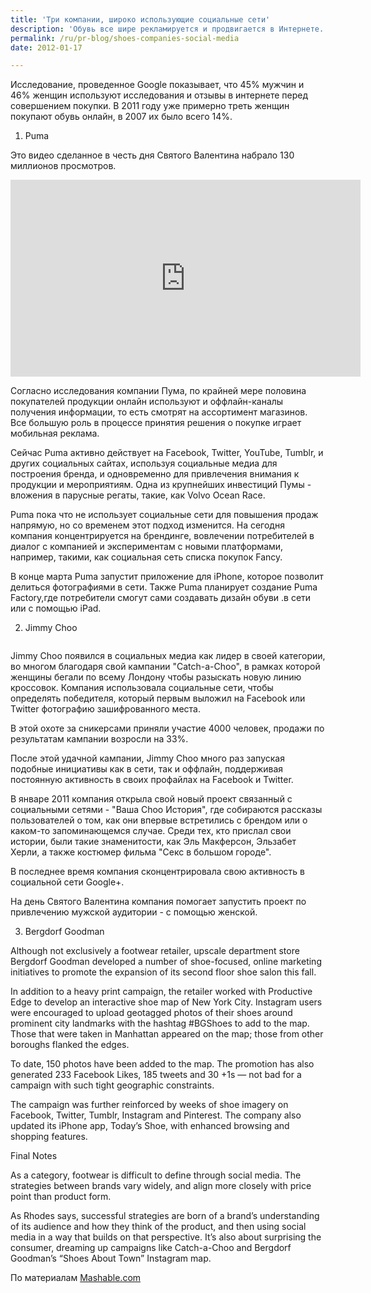 ```yaml
---
title: 'Три компании, широко использующие социальные сети'
description: 'Обувь все шире рекламируется и продвигается в Интернете. Исследование, проведенное Google показывает, что 45% мужчин и 46% женщин используют исследования и отзывы в интернете перед совершением покупки. В 2011 году уже примерно треть женщин покупают обувь онлайн, в 2007 их было всего 14%.  1. Puma'
permalink: /ru/pr-blog/shoes-companies-social-media
date: 2012-01-17

---
```


Исследование, проведенное Google показывает, что 45% мужчин и 46% женщин используют исследования и отзывы в интернете перед совершением покупки. В 2011 году уже примерно треть женщин покупают обувь онлайн, в 2007 их было всего 14%.

1. Puma

Это видео сделанное в честь дня Святого Валентина набрало 130 миллионов просмотров.

<object width="560" height="315"><param name="movie" value="https://www.youtube.com/v/K-_rf2jVxxY?version=3&amp;hl=ru_RU"></param><param name="allowFullScreen" value="true"></param><param name="allowscriptaccess" value="always"></param><embed src="https://www.youtube.com/v/K-_rf2jVxxY?version=3&amp;hl=ru_RU" type="application/x-shockwave-flash" width="560" height="315" allowscriptaccess="always" allowfullscreen="true"></embed></object>

Согласно исследования компании Пума, по крайней мере половина покупателей продукции онлайн используют и оффлайн-каналы получения информации, то есть смотрят на ассортимент магазинов. Все большую роль в процессе принятия решения о покупке играет мобильная реклама.

Сейчас Puma активно действует на Facebook,  Twitter, YouTube, Tumblr,  и других социальных сайтах, используя социальные медиа для построения бренда, и одновременно для привлечения внимания к продукции и мероприятиям. Одна из крупнейших инвестиций Пумы - вложения в парусные регаты, такие, как Volvo Ocean Race.

Puma пока что не использует социальные сети для повышения продаж напрямую, но со временем этот подход изменится. На сегодня компания концентрируется на брендинге, вовлечении потребителей в диалог с компанией и экспериментам с новыми платформами, например, такими, как социальная сеть списка покупок Fancy.

В конце марта Puma запустит приложение для iPhone, которое позволит делиться фотографиями в сети. Также Puma планирует создание Puma Factory,где потребители смогут сами создавать дизайн обуви .в сети или с помощью iPad.

2. Jimmy Choo

<img src="https://5.mshcdn.com/wp-content/uploads/2010/04/choo-foursquare.jpg" alt="">

Jimmy Choo появился в социальных медиа как лидер в своей категории, во многом благодаря свой кампании "Catch-a-Choo", в рамках которой женщины бегали по всему Лондону чтобы разыскать новую линию кроссовок. Компания использовала социальные сети, чтобы определять победителя, который первым выложил на Facebook или Twitter фотографию зашифрованного места.

В этой охоте за сникерсами приняли участие 4000 человек, продажи по результатам кампании возросли на 33%.

После этой удачной кампании, Jimmy Choo много раз запуская подобные инициативы как в сети, так и оффлайн, поддерживая постоянную активность в своих профайлах на Facebook и Twitter.

В январе 2011 компания открыла свой новый проект связанный с социальными сетями - "Ваша Choo История", где собираются рассказы пользователей о том, как они впервые встретились с брендом или о каком-то запоминающемся случае. Среди тех, кто прислал свои истории, были такие знаменитости, как Эль Макферсон, Эльзабет Херли, а также костюмер фильма  "Секс в большом городе".

В последнее время компания сконцентрировала свою активность в социальной сети Google+.

На день Святого Валентина компания помогает запустить проект по привлечению мужской аудитории - с помощью женской.

3. Bergdorf Goodman

Although not exclusively a footwear retailer, upscale department store Bergdorf Goodman developed a number of shoe-focused, online marketing initiatives to promote the expansion of its second floor shoe salon this fall.

In addition to a heavy print campaign, the retailer worked with Productive Edge to develop an interactive shoe map of New York City. Instagram users were encouraged to upload geotagged photos of their shoes around prominent city landmarks with the hashtag #BGShoes to add to the map. Those that were taken in Manhattan appeared on the map; those from other boroughs flanked the edges.

To date, 150 photos have been added to the map. The promotion has also generated 233 Facebook Likes, 185 tweets and 30 +1s — not bad for a campaign with such tight geographic constraints.

The campaign was further reinforced by weeks of shoe imagery on Facebook, Twitter, Tumblr, Instagram and Pinterest. The company also updated its iPhone app, Today’s Shoe, with enhanced browsing and shopping features.

Final Notes

As a category, footwear is difficult to define through social media. The strategies between brands vary widely, and align more closely with price point than product form.

As Rhodes says, successful strategies are born of a brand’s understanding of its audience and how they think of the product, and then using social media in a way that builds on that perspective. It’s also about surprising the consumer, dreaming up campaigns like Catch-a-Choo and Bergdorf Goodman’s “Shoes About Town” Instagram map.

По материалам <a href="https://mashable.com/2012/02/06/shoe-footwear-brands-social-media-marketing/">Mashable.com</a>

